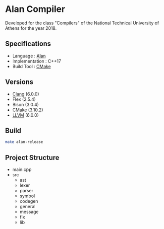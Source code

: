 # Alan Compiler
Developed for the class "Compilers" of the
National Technical University of Athens for
the year 2018.

## Specifications
* Language : [Alan](http://courses.softlab.ntua.gr/compilers/2018a/alan2018.pdf)
* Implementation : C++17
* Build Tool : [CMake][cmake]

## Versions
* [Clang][clang] (6.0.0)
* Flex (2.5.4)
* Bison (3.0.4)
* [CMake][cmake] (3.10.2)
* [LLVM][llvm] (6.0.0)

## Build
```bash
make alan-release
```

## Project Structure
* main.cpp
* src
  * ast
  * lexer
  * parser
  * symbol
  * codegen
  * general
  * message
  * fix
  * lib

[cmake]: https://cmake.org/
[clang]: https://clang.llvm.org/
[llvm]: https://llvm.org/

